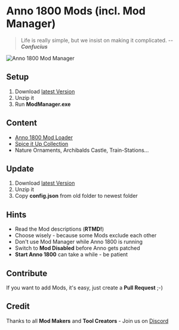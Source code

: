 # Anno 1800 Mods (incl. Mod Manager)

> Life is really simple, but we insist on making it complicated.
> -- ***Confucius***

![Anno 1800 Mod Manager](http://i.imgur.com/HYo0xNb.jpg)

## Setup

1. Download [latest Version](https://github.com/akkzockt/Anno1800Mods/archive/master.zip)
2. Unzip it
3. Run **ModManager.exe**

## Content

* [Anno 1800 Mod Loader](https://github.com/xforce/anno1800-mod-loader)
* [Spice it Up Collection](https://www.nexusmods.com/anno1800/mods/5)
* Nature Ornaments, Archibalds Castle, Train-Stations...

## Update

1. Download [latest Version](https://github.com/akkzockt/Anno1800Mods/archive/master.zip)
2. Unzip it
3. Copy **config.json** from old folder to newest folder

## Hints

* Read the Mod descriptions (**RTMD!**)
* Choose wisely - because some Mods exclude each other
* Don't use Mod Manager while Anno 1800 is running
* Switch to **Mod Disabled** before Anno gets patched
* **Start Anno 1800** can take a while - be patient

## Contribute

If you want to add Mods, it's easy, just create a **Pull Request** ;-)

## Credit

Thanks to all **Mod Makers** and **Tool Creators** - Join us on [Discord](https://discord.gg/KEVaVby)
